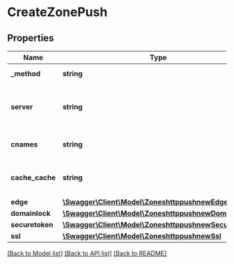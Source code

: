 # CreateZonePush

## Properties
Name | Type | Description | Notes
------------ | ------------- | ------------- | -------------
**_method** | **string** | To cast request method  PUT | 
**server** | **string** | server.code, Should be one of the server code from the GET /zones/http/push/servers call | 
**cnames** | **string** | Name that points to actual record. &lt;br&gt;Eg: docs.example.com | [optional] 
**cache_cache** | **string** | This will be the default cache name.The values can be 1d,7d,14d, 1M, 3M, 6M, or 1y | [optional] 
**edge** | [**\Swagger\Client\Model\ZoneshttppushnewEdge**](ZoneshttppushnewEdge.md) |  | [optional] 
**domainlock** | [**\Swagger\Client\Model\ZoneshttppushnewDomainlock**](ZoneshttppushnewDomainlock.md) |  | [optional] 
**securetoken** | [**\Swagger\Client\Model\ZoneshttppushnewSecuretoken**](ZoneshttppushnewSecuretoken.md) |  | [optional] 
**ssl** | [**\Swagger\Client\Model\ZoneshttppushnewSsl**](ZoneshttppushnewSsl.md) |  | [optional] 

[[Back to Model list]](../README.md#documentation-for-models) [[Back to API list]](../README.md#documentation-for-api-endpoints) [[Back to README]](../README.md)

